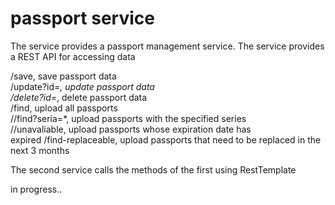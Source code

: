 # passport service

The service provides a passport management service.
The service provides a REST API for accessing data

/save, save passport data<br>
/update?id=*, update passport data<br>
/delete?id=*, delete passport data<br>
/find, upload all passports<br>
//find?seria=*, upload passports with the specified series<br>
//unavaliable, upload passports whose expiration date has<br>
expired /find-replaceable, upload passports that need to be replaced in the next 3 months

The second service calls the methods of the first using RestTemplate

in progress..

